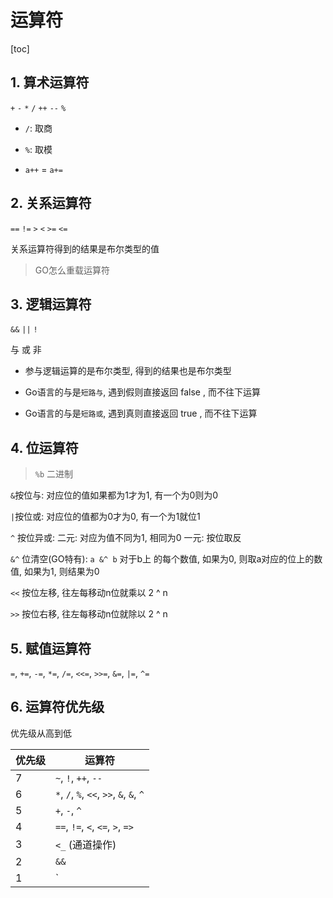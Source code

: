 # 运算符

[toc]

## 1. 算术运算符

`+` `-` `*` `/` `++` `--` `%` 

- `/`: 取商

- `%`: 取模

- `a++` = `a+=`

## 2. 关系运算符

`==` `!=` `>` `<` `>=` `<=`

关系运算符得到的结果是布尔类型的值

> GO怎么重载运算符

## 3. 逻辑运算符

`&&` `||` `!`

与 或 非

- 参与逻辑运算的是布尔类型, 得到的结果也是布尔类型

- Go语言的与是`短路与`, 遇到假则直接返回 false , 而不往下运算

- Go语言的与是`短路或`, 遇到真则直接返回 true , 而不往下运算

## 4. 位运算符

> `%b` 二进制

`&`按位与: 对应位的值如果都为1才为1, 有一个为0则为0

`|`按位或: 对应位的值都为0才为0, 有一个为1就位1

`^` 按位异或: 二元: 对应为值不同为1, 相同为0  一元: 按位取反

`&^` 位清空(GO特有): `a &^ b` 对于b上 的每个数值, 如果为0, 则取a对应的位上的数值, 如果为1, 则结果为0

`<<` 按位左移, 往左每移动n位就乘以 2 ^ n

`>>` 按位右移, 往左每移动n位就除以 2 ^ n

## 5. 赋值运算符

`=`, `+=`, `-=`, `*=`, `/=`, `<<=`, `>>=`, `&=`, `|=`, `^=`

## 6. 运算符优先级

优先级从高到低

|优先级|运算符|
|---|---|
|7|`~`, `!`, `++`, `--`|
|6|`*`, `/`, `%`, `<<`, `>>`, `&`, `&`, `^`|
|5|`+`, `-`, `^`|
|4|`==`, `!=`, `<`, `<=`, `>`, `=>`|
|3|`<_` (通道操作)|
|2|`&&`|
|1|`||`|